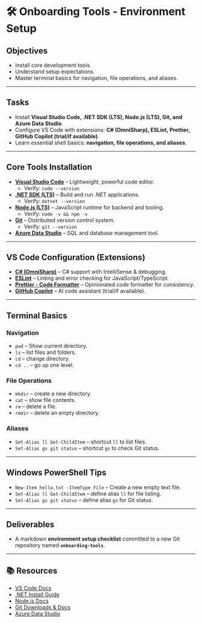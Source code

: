# 🛠 Onboarding Tools - Environment Setup

##  Objectives

- Install core development tools.
- Understand setup expectations.
- Master terminal basics for navigation, file operations, and aliases.

---

##  Tasks

- Install **Visual Studio Code, .NET SDK (LTS), Node.js (LTS), Git, and Azure Data Studio**.
- Configure VS Code with extensions: **C# (OmniSharp), ESLint, Prettier, GitHub Copilot (trial/if available)**.
- Learn essential shell basics: **navigation, file operations, and aliases**.

---

##  Core Tools Installation

- **[Visual Studio Code](https://code.visualstudio.com/)** – Lightweight, powerful code editor.
  - Verify: `code --version`
- **[.NET SDK (LTS)](https://dotnet.microsoft.com/en-us/download/dotnet/)** – Build and run .NET applications.
  - Verify: `dotnet --version`
- **[Node.js (LTS)](https://nodejs.org/en/download/)** – JavaScript runtime for backend and tooling.
  - Verify: `node -v && npm -v`
- **[Git](https://git-scm.com/downloads)** – Distributed version control system.
  - Verify: `git --version`
- **[Azure Data Studio](https://learn.microsoft.com/en-us/sql/azure-data-studio/download-azure-data-studio)** – SQL and database management tool.

---

##  VS Code Configuration (Extensions)

- **[C# (OmniSharp)](https://marketplace.visualstudio.com/items?itemName=ms-dotnettools.csharp)** – C# support with IntelliSense & debugging.
- **[ESLint](https://marketplace.visualstudio.com/items?itemName=dbaeumer.vscode-eslint)** – Linting and error checking for JavaScript/TypeScript.
- **[Prettier - Code Formatter](https://marketplace.visualstudio.com/items?itemName=esbenp.prettier-vscode)** – Opinionated code formatter for consistency.
- **[GitHub Copilot](https://marketplace.visualstudio.com/items?itemName=GitHub.copilot)** – AI code assistant (trial/if available).

---

##  Terminal Basics

###  Navigation

- `pwd` – Show current directory.
- `ls` – list files and folders.
- `cd` – change directory.
- `cd ..` – go up one level.

###  File Operations

- `mkdir` – create a new directory.
- `cat` – show file contents.
- `rm` – delete a file.
- `rmdir` – delete an empty directory.

###  Aliases

- `Set-Alias ll Get-ChildItem` – shortcut `ll` to list files.
- `Set-Alias gs git status` – shortcut `gs` to check Git status.

---

##  Windows PowerShell Tips

- `New-Item hello.txt -ItemType File` – Create a new empty text file.
- `Set-Alias ll Get-ChildItem` – define alias `ll` for file listing.
- `Set-Alias gs git status` – define alias `gs` for Git status.

---

##  Deliverables

- A markdown **environment setup checklist** committed to a new Git repository named **`onboarding-tools`**.

---

## 📚 Resources

- [VS Code Docs](https://code.visualstudio.com/docs)
- [.NET Install Guide](https://dotnet.microsoft.com/en-us/download/dotnet/)
- [Node.js Docs](https://nodejs.org/en/docs/)
- [Git Downloads & Docs](https://git-scm.com/doc)
- [Azure Data Studio](https://learn.microsoft.com/en-us/sql/azure-data-studio/download-azure-data-studio)
